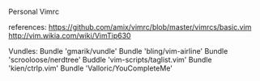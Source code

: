 Personal Vimrc

references:
https://github.com/amix/vimrc/blob/master/vimrcs/basic.vim 
http://vim.wikia.com/wiki/VimTip630

Vundles:
Bundle 'gmarik/vundle'
Bundle 'bling/vim-airline'
Bundle 'scrooloose/nerdtree'
Buddle 'vim-scripts/taglist.vim'
Bundle 'kien/ctrlp.vim'
Bundle 'Valloric/YouCompleteMe'
